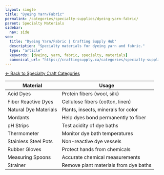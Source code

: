 ```yaml
---
layout: single
title: "Dyeing Yarn/Fabric"
permalink: /categories/specialty-supplies/dyeing-yarn-fabric/
parent: Specialty Materials
sidebar:
  nav: side
seo:
  title: "Dyeing Yarn/Fabric | Crafting Supply Hub"
  description: "Specialty materials for dyeing yarn and fabric."
  type: "article"
  keywords: [dyeing, yarn, fabric, specialty, materials]
  canonical_url: "https://craftingsupply.ca/categories/specialty-supplies/dyeing-yarn-fabric/"
---
```

[← Back to Specialty Craft Categories](/categories/specialty-supplies/)

| Material | Usage |
|----------|-------|
| Acid Dyes | Protein fibers (wool, silk) |
| Fiber Reactive Dyes | Cellulose fibers (cotton, linen) |
| Natural Dye Materials | Plants, insects, minerals for color |
| Mordants | Help dyes bond permanently to fiber |
| pH Strips | Test acidity of dye baths |
| Thermometer | Monitor dye bath temperatures |
| Stainless Steel Pots | Non-reactive dye vessels |
| Rubber Gloves | Protect hands from chemicals |
| Measuring Spoons | Accurate chemical measurements |
| Strainer | Remove plant materials from dye baths |
